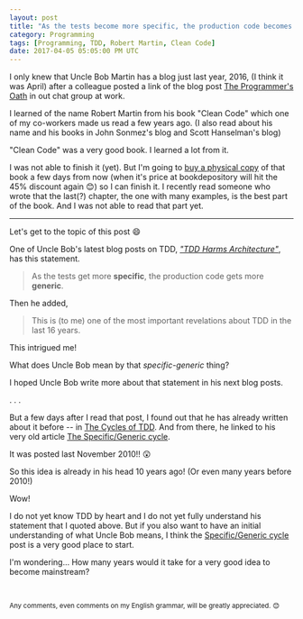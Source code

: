 ```yaml
---
layout: post
title: "As the tests become more specific, the production code becomes more generic"
category: Programming
tags: [Programming, TDD, Robert Martin, Clean Code]
date: 2017-04-05 05:05:00 PM UTC
---
```


<!-- April 6, 2017 01:05:00 AM Philippine Time -->

I only knew that Uncle Bob Martin has a blog just last year, 2016, (I think it was April) after a colleague posted a link of the blog post [The Programmer's Oath](http://blog.cleancoder.com/uncle-bob/2015/11/18/TheProgrammersOath.html) in out chat group at work.

I learned of the name Robert Martin from his book "Clean Code" which one of my co-workers made us read a few years ago. (I also read about his name and his books in John Sonmez's blog and Scott Hanselman's blog)

"Clean Code" was a very good book. I learned a lot from it. 

<!--more-->

I was not able to finish it (yet). But I'm going to [buy a physical copy](/2017/03/27/why-I-started-buying-physical-books/) of that book a few days from now (when it's price at bookdepository will hit the 45% discount again :blush:) so I can finish it. I recently read someone who wrote that the last(?) chapter, the one with many examples, is the best part of the book. And I was not able to read that part yet.

---

Let's get to the topic of this post :smile:

One of Uncle Bob's latest blog posts on TDD, [_"TDD Harms Architecture"_](http://blog.cleancoder.com/uncle-bob/2017/03/03/TDD-Harms-Architecture.html), has this statement.

> As the tests get more **specific**, the production code gets more **generic**.

Then he added,

> This is (to me) one of the most important revelations about TDD in the last 16 years.

This intrigued me!

What does Uncle Bob mean by that _specific-generic_ thing?

I hoped Uncle Bob write more about that statement in his next blog posts.

. . .

But a few days after I read that post, I found out that he has already written about it before -- in [The Cycles of TDD](http://blog.cleancoder.com/uncle-bob/2014/12/17/TheCyclesOfTDD.html). And from there, he linked to his very old article [The Specific/Generic cycle](http://thecleancoder.blogspot.com/2010/11/craftsman-63-specifics-and-generics.html).

It was posted last November 2010!! :astonished:

So this idea is already in his head 10 years ago! (Or even many years before 2010!)

Wow!

I do not yet know TDD by heart and I do not yet fully understand his statement that I quoted above. But if you also want to have an initial understanding of what Uncle Bob means, I think the [Specific/Generic cycle](http://thecleancoder.blogspot.com/2010/11/craftsman-63-specifics-and-generics.html) post is a very good place to start.

I'm wondering... How many years would it take for a very good idea to become mainstream?

<br />

<small>Any comments, even comments on my English grammar, will be greatly appreciated. :blush: </small>
